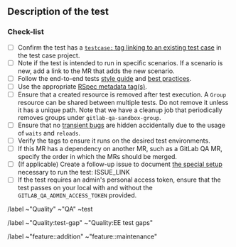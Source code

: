## Description of the test

<!--
Please link to the respective test case in the testcases project
-->

### Check-list

- [ ] Confirm the test has a [`testcase:` tag linking to an existing test case](https://docs.gitlab.com/ee/development/testing_guide/end_to_end/best_practices.html#link-a-test-to-its-test-case-issue) in the test case project.
- [ ] Note if the test is intended to run in specific scenarios. If a scenario is new, add a link to the MR that adds the new scenario.
- [ ] Follow the end-to-end tests [style guide](https://docs.gitlab.com/ee/development/testing_guide/end_to_end/style_guide.html) and [best practices](https://docs.gitlab.com/ee/development/testing_guide/end_to_end/best_practices.html).
- [ ] Use the appropriate [RSpec metadata tag(s)](https://docs.gitlab.com/ee/development/testing_guide/end_to_end/rspec_metadata_tests.html#rspec-metadata-for-end-to-end-tests).
- [ ] Ensure that a created resource is removed after test execution. A `Group` resource can be shared between multiple tests. Do not remove it unless it has a unique path. Note that we have a cleanup job that periodically removes groups under `gitlab-qa-sandbox-group`.
- [ ] Ensure that no [transient bugs](https://about.gitlab.com/handbook/engineering/quality/issue-triage/#transient-bugs) are hidden accidentally due to the usage of `waits` and `reloads`.
- [ ] Verify the tags to ensure it runs on the desired test environments.
- [ ] If this MR has a dependency on another MR, such as a GitLab QA MR, specify the order in which the MRs should be merged.
- [ ] (If applicable) Create a follow-up issue to document [the special setup](https://docs.gitlab.com/ee/development/testing_guide/end_to_end/running_tests_that_require_special_setup.html) necessary to run the test: ISSUE_LINK
- [ ] If the test requires an admin's personal access token, ensure that the test passes on your local with and without the `GITLAB_QA_ADMIN_ACCESS_TOKEN` provided.

<!-- Base labels. -->
/label ~"Quality" ~"QA" ~test

<!-- If the test is addressing a test gap, select a label according to the feature under test, please use just one. -->

/label ~"Quality:test-gap" ~"Quality:EE test gaps"

<!-- Select the appropriate feature label, ~"feature::addition" for tests added for new features, ~"feature::maintenance" for tests added for existing features -->
/label ~"feature::addition" ~"feature::maintenance"
